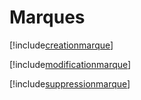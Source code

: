 # Marques

[!include[creationmarque](marques.creationmarque.autogen.md)]

[!include[modificationmarque](marques.modificationmarque.autogen.md)]

[!include[suppressionmarque](marques.suppressionmarque.autogen.md)]












